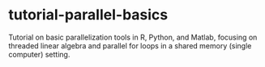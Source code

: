 # tutorial-parallel-basics
Tutorial on basic parallelization tools in R, Python, and Matlab, focusing on threaded linear algebra and parallel for loops in a shared memory (single computer) setting.
